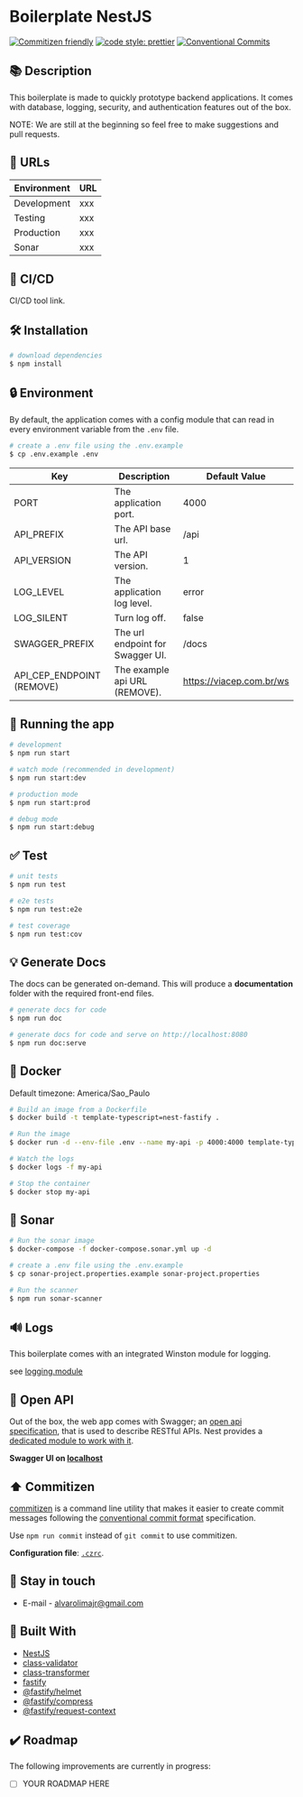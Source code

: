 # Boilerplate NestJS

[![Commitizen friendly](https://img.shields.io/badge/commitizen-friendly-brightgreen.svg)](http://commitizen.github.io/cz-cli/)
[![code style: prettier](https://img.shields.io/badge/code_style-prettier-ff69b4.svg)](https://github.com/prettier/prettier)
[![Conventional Commits](https://img.shields.io/badge/Conventional%20Commits-1.0.0-yellow.svg)](https://conventionalcommits.org)

## 📚 Description

This boilerplate is made to quickly prototype backend applications. It comes with database, logging, security, and authentication features out of the box.

NOTE: We are still at the beginning so feel free to make suggestions and pull requests.

## 🔗 URLs

| Environment | URL |
| ----------- | --- |
| Development | xxx |
| Testing     | xxx |
| Production  | xxx |
| Sonar       | xxx |

## 🚀 CI/CD

CI/CD tool link.

## 🛠️ Installation

```bash
# download dependencies
$ npm install
```

## 🔒 Environment

By default, the application comes with a config module that can read in every environment variable from the `.env` file.

```bash
# create a .env file using the .env.example
$ cp .env.example .env
```

| Key                       | Description                      | Default Value              |
| ------------------------- | -------------------------------- | -------------------------- |
| PORT                      | The application port.            | 4000                       |
| API_PREFIX                | The API base url.                | /api                       |
| API_VERSION               | The API version.                 | 1                          |
| LOG_LEVEL                 | The application log level.       | error                      |
| LOG_SILENT                | Turn log off.                    | false                      |
| SWAGGER_PREFIX            | The url endpoint for Swagger UI. | /docs                      |
| API_CEP_ENDPOINT (REMOVE) | The example api URL (REMOVE).    | <https://viacep.com.br/ws> |

## 🏃 Running the app

```bash
# development
$ npm run start

# watch mode (recommended in development)
$ npm run start:dev

# production mode
$ npm run start:prod

# debug mode
$ npm run start:debug
```

## ✅ Test

```bash
# unit tests
$ npm run test

# e2e tests
$ npm run test:e2e

# test coverage
$ npm run test:cov
```

## 💡 Generate Docs

The docs can be generated on-demand. This will produce a **documentation** folder with the required front-end files.

```bash
# generate docs for code
$ npm run doc

# generate docs for code and serve on http://localhost:8080
$ npm run doc:serve
```

## 🐳 Docker

Default timezone: America/Sao_Paulo

```bash
# Build an image from a Dockerfile
$ docker build -t template-typescript=nest-fastify .

# Run the image
$ docker run -d --env-file .env --name my-api -p 4000:4000 template-typescript=nest-fastify

# Watch the logs
$ docker logs -f my-api

# Stop the container
$ docker stop my-api
```

## 🔦 Sonar

```bash
# Run the sonar image
$ docker-compose -f docker-compose.sonar.yml up -d

# create a .env file using the .env.example
$ cp sonar-project.properties.example sonar-project.properties

# Run the scanner
$ npm run sonar-scanner
```

## 🔊 Logs

This boilerplate comes with an integrated Winston module for logging.

see [logging.module](src/common/logging/logging.module.ts)

## 📝 Open API

Out of the box, the web app comes with Swagger; an [open api specification](https://swagger.io/specification/), that is used to describe RESTful APIs. Nest provides a [dedicated module to work with it](https://docs.nestjs.com/recipes/swagger).

**Swagger UI on [localhost](http://localhost:4000/docs)**

## ⬆️ Commitizen

[commitizen](https://github.com/commitizen/cz-cli) is a command line utility that makes it easier to create commit messages following the [conventional commit format](https://conventionalcommits.org) specification.

Use `npm run commit` instead of `git commit` to use commitizen.

**Configuration file**: [`.czrc`](.czrc).

## 👥 Stay in touch

- E-mail - <alvarolimajr@gmail.com>

## 🔨 Built With

- [NestJS](https://github.com/nestjs/nest)
- [class-validator](https://github.com/typestack/class-validator)
- [class-transformer](https://github.com/typestack/class-transformer)
- [fastify](https://github.com/fastify/fastify)
- [@fastify/helmet](https://github.com/fastify/fastify-helmet)
- [@fastify/compress](https://github.com/fastify/fastify-compress)
- [@fastify/request-context](https://github.com/fastify/fastify-request-context)

## ✔️ Roadmap

The following improvements are currently in progress:

- [ ] YOUR ROADMAP HERE
